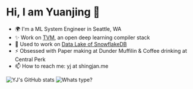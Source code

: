 # Hi, I am Yuanjing 👋 

- 🌍 I'm a ML System Engineer in Seattle, WA
- ✨ Work on [TVM](https://tvm.apache.org/), an open deep learning compiler stack
- 🔭 Used to work on [Data Lake of SnowflakeDB](https://www.snowflake.com/#data-lake)
- ⚡️ Obsessed with Paper making at Dunder Muffilin & Coffee drinking at Central Perk
- 📫 How to reach me: yj at shingjan.me

![YJ's GitHub stats](https://github-readme-stats.vercel.app/api?username=shingjan&line_height=20&custom_title=YJ's+Github+Stats&show_icons=true&theme=graywhite)
![Whats type?](https://github-readme-stats.vercel.app/api/top-langs/?username=shingjan&layout=compact&theme=graywhite)


